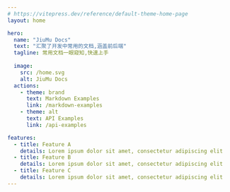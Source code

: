 ```yaml
---
# https://vitepress.dev/reference/default-theme-home-page
layout: home

hero:
  name: "JiuMu Docs"
  text: "汇聚了开发中常用的文档,涵盖前后端"
  tagline: 常用文档一眼窥知,快速上手
  
  image:
    src: /home.svg
    alt: JiuMu Docs
  actions:
    - theme: brand
      text: Markdown Examples
      link: /markdown-examples
    - theme: alt
      text: API Examples
      link: /api-examples

features:
  - title: Feature A
    details: Lorem ipsum dolor sit amet, consectetur adipiscing elit
  - title: Feature B
    details: Lorem ipsum dolor sit amet, consectetur adipiscing elit
  - title: Feature C
    details: Lorem ipsum dolor sit amet, consectetur adipiscing elit
---
```


